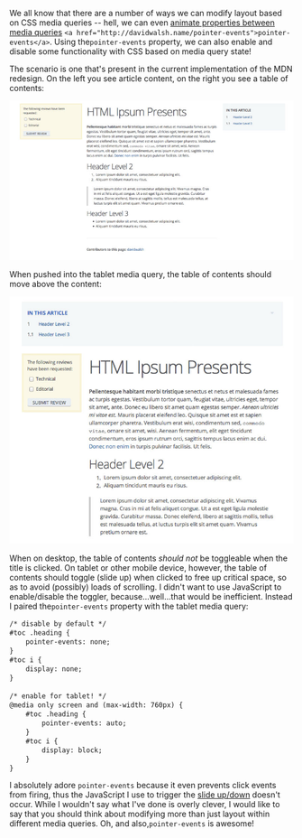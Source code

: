 We all know that there are a number of ways we can modify layout based on CSS
media queries -- hell, we can even [animate properties between media queries][1]
`<a href="http://davidwalsh.name/pointer-events">pointer-events</a>`.
Using the`pointer-events` property, we can also enable and disable some
functionality with CSS based on media query state!

The scenario is one that's present in the current implementation of the MDN
redesign. On the left you see article content, on the right you see a table of 
contents:

![MDN Redesign Desktop][2]

When pushed into the tablet media query, the table of contents should move
above the content:

![MDN Redesign Tablet][3]

When on desktop, the table of contents *should not* be toggleable when the
title is clicked. On tablet or other mobile device, however, the table of 
contents should toggle (slide up) when clicked to free up critical space, so as 
to avoid (possibly) loads of scrolling. I didn't want to use JavaScript to 
enable/disable the toggler, because...well...that would be inefficient. Instead 
I paired the`pointer-events` property with the tablet media query:

    /* disable by default */
    #toc .heading {
        pointer-events: none;
    }
    #toc i {
        display: none;
    }
    
    /* enable for tablet! */
    @media only screen and (max-width: 760px) {
        #toc .heading {
            pointer-events: auto;
        }
        #toc i {
            display: block;
        }   
    }
    
I absolutely adore `pointer-events` because it even prevents click events from
firing, thus the JavaScript I use to trigger the [slide up/down][4] doesn't
occur. While I wouldn't say what I've done is overly clever, I would like to say
that you should think about modifying more than just layout within different 
media queries. Oh, and also,`pointer-events` is awesome!

[1]: http://davidwalsh.name/animate-media-queries
[2]: img/mdn-redesign-desktop.jpg "MDN Redesign Desktop"
[3]: img/mdn-redesign-tablet.jpg "MDN Redesign Tablet"
[4]: http://davidwalsh.name/css-slide
